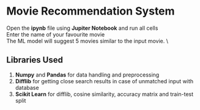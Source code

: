 # Movie Recommendation System
Open the **ipynb** file using **Jupiter Notebook** and run all cells \
Enter the name of your favourite movie \
The ML model will suggest 5 movies similar to the input movie. \

## Libraries Used
1. **Numpy** and **Pandas** for data handling and preprocessing
2. **Difflib** for getting close search results in case of unmatched input with database
3. **Scikit Learn** for difflib, cosine similarity, accuracy matrix and train-test split
